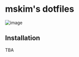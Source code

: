 # mskim's dotfiles
![image](https://user-images.githubusercontent.com/24643489/37942761-afb91048-31af-11e8-941c-a7d50710ed28.png)

## Installation
TBA
